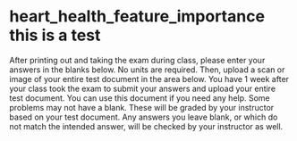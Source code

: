 # heart_health_feature_importance this is a test
After printing out and taking the exam during class, please enter your answers in the blanks below. No units are required.
Then, upload a scan or image of your entire test document in the area below. You have 1 week after your class took the exam to submit your answers and upload your entire test document. You can use this document if you need any help.
Some problems may not have a blank. These will be graded by your instructor based on your test document.
Any answers you leave blank, or which do not match the intended answer, will be checked by your instructor as well.

